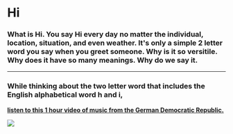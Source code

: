 # **Hi**
### What is Hi. You say Hi every day no matter the individual, location, situation, and even weather. It's only a simple 2 letter word you say when you greet someone. Why is it so versitile. Why does it have so many meanings. Why do we say it.
---
### While thinking about the two letter word that includes the English alphabetical word h and i, 
[**listen to this 1 hour video of music from the German Democratic Republic.**](https://www.youtube.com/watch?v=FExnNyMF0_4)

[![](https://camo.githubusercontent.com/5121b11925ac5bd6082fc40f3fe5079e0ac5e4c4/68747470733a2f2f75706c6f61642e77696b696d656469612e6f72672f77696b6970656469612f636f6d6d6f6e732f7468756d622f362f36302f31393836303530333430304e525f4265726c696e5f50616c6173745f6465725f52657075626c696b5f4d6172782d456e67656c732d506c61747a2e6a70672f3139323070782d31393836303530333430304e525f4265726c696e5f50616c6173745f6465725f52657075626c696b5f4d6172782d456e67656c732d506c61747a2e6a7067)](https://en.wikipedia.org/wiki/Palace_of_the_Republic,_Berlin)
